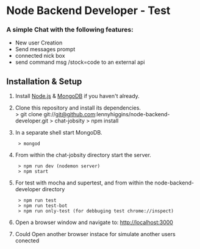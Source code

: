 # Node Backend Developer - Test

### A simple Chat with the following features:

* New user Creation
* Send messages prompt
* connected nick box
* send command msg /stock=code to an external api

## Installation & Setup
1. Install [Node.js](https://nodejs.org/) & [MongoDB](https://www.mongodb.org/) if you haven't already.
2. Clone this repository and install its dependencies.		
		> git clone git://git@github.com:lennyhiggins/node-backend-developer.git
		> chat-jobsity
		> npm install
		
3. In a separate shell start MongoDB.
 
		> mongod

4. From within the chat-jobsity directory start the server.

		> npm run dev (nodemon server)
        > npm start

5. For test with mocha and supertest, and from within the node-backend-developer directory

		> npm run test
        > npm run test-bot
        > npm run only-test (for debbuging test chrome://inspect)
		
6. Open a browser window and navigate to: [http://localhost:3000](http://localhost:3000) 
7. Could Open another browser instace for simulate another users conected
